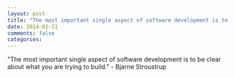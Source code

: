```yaml
---
layout: post
title: "The most important single aspect of software development is to be clear about what you are trying to build."
date: 2014-01-11
comments: false
categories: 
---
```


<span class='quote'>"The most important single aspect of software development is to be clear about what you are trying to build."</span>
<span class='by'>- Bjarne Stroustrup</span>

